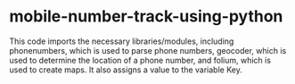 # mobile-number-track-using-python
This code imports the necessary libraries/modules, including phonenumbers, which is used to parse phone numbers, geocoder, which is used to determine the location of a phone number, and folium, which is used to create maps. It also assigns a value to the variable Key.
